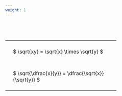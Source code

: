 ```yaml
---
weight: 1
---
```


#  
<br>
<style type="text/css">
#T_da521 th.col_heading {
  text-align: left;
  font-size: 1em;
}
#T_da521 td {
  text-align: left;
  font-size: 1em;
  padding: 1.5em;
}
#T_da521_row0_col0, #T_da521_row1_col0 {
  width: 300px;
  white-space: pre-wrap;
}
</style>
<table id="T_da521">
  <thead>
  </thead>
  <tbody>
    <tr>
      <td id="T_da521_row0_col0" class="data row0 col0" >$ \sqrt{xy} = \sqrt{x} \times \sqrt{y} $</td>
    </tr>
    <tr>
      <td id="T_da521_row1_col0" class="data row1 col0" >$ \sqrt{\dfrac{x}{y}} = \dfrac{\sqrt{x}}{\sqrt{y}} $</td>
    </tr>
  </tbody>
</table>
